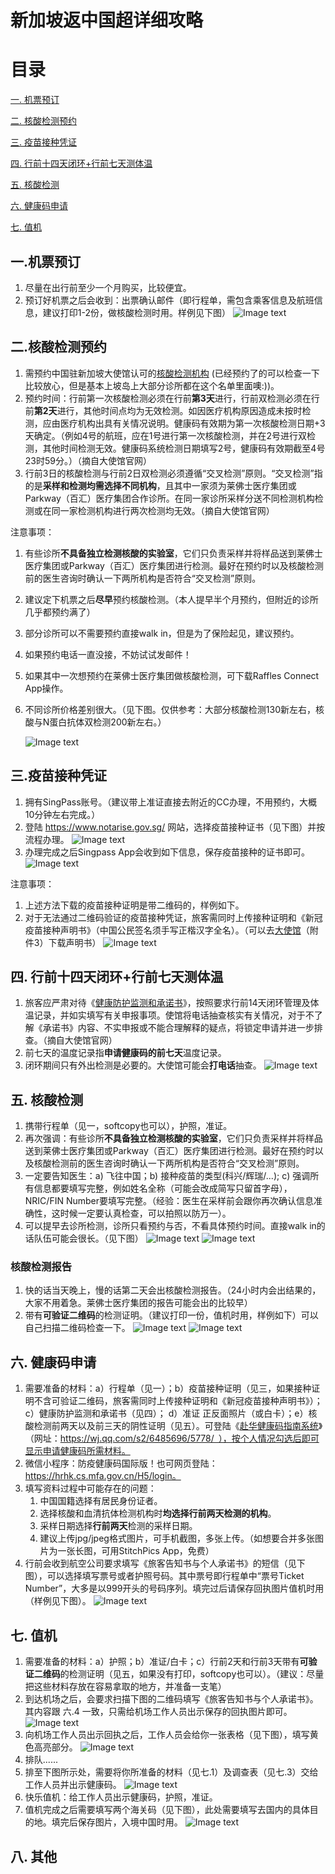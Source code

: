 # 新加坡返中国超详细攻略

# 目录
[一. 机票预订](#一.机票预订)

[二. 核酸检测预约](#二.核酸检测预约)

[三. 疫苗接种凭证](#三.疫苗接种凭证)

[四. 行前十四天闭环+行前七天测体温](#四.-行前十四天闭环+行前七天测体温)

[五. 核酸检测](#五.-核酸检测)

[六. 健康码申请](#六.-健康码申请)

[七. 值机](#七.-值机)


## 一.机票预订
1. 尽量在出行前至少一个月购买，比较便宜。
2. 预订好机票之后会收到：出票确认邮件（即行程单，需包含乘客信息及航班信息，建议打印1-2份，做核酸检测时用。样例见下图）
![Image text](行程单.png)

## 二.核酸检测预约
1. 需预约中国驻新加坡大使馆认可的[核酸检测机构](https://www.moh.gov.sg/docs/librariesprovider5/covid19_test_providers/approved-covid-19-pcr-swab-provider-(08-jan-2021).pdf) (已经预约了的可以检查一下比较放心，但是基本上坡岛上大部分诊所都在这个名单里面噢:))。
2. 预约时间：行前第一次核酸检测必须在行前<b>第3天</b>进行，行前双检测必须在行前<b>第2天</b>进行，其他时间点均为无效检测。如因医疗机构原因造成未按时检测，应由医疗机构出具有关情况说明。健康码有效期为第一次核酸检测日期+3天确定。（例如4号的航班，应在1号进行第一次核酸检测，并在2号进行双检测，其他时间检测无效。健康码系统检测日期填写2号，健康码有效期截至4号23时59分。）（摘自大使馆官网）
3. 行前3日的核酸检测与行前2日双检测必须遵循“交叉检测”原则。“交叉检测”指的是<b>采样和检测均需选择不同机构</b>，且其中一家须为莱佛士医疗集团或Parkway（百汇）医疗集团合作诊所。在同一家诊所采样分送不同检测机构检测或在同一家检测机构进行两次检测均无效。（摘自大使馆官网）

注意事项：
1. 有些诊所<b>不具备独立检测核酸的实验室</b>，它们只负责采样并将样品送到莱佛士医疗集团或Parkway（百汇）医疗集团进行检测。最好在预约时以及核酸检测前的医生咨询时确认一下两所机构是否符合“交叉检测”原则。
2. 建议定下机票之后<b>尽早</b>预约核酸检测。（本人提早半个月预约，但附近的诊所几乎都预约满了）
3. 部分诊所可以不需要预约直接walk in，但是为了保险起见，建议预约。
4. 如果预约电话一直没接，不妨试试发邮件！
5. 如果其中一次想预约在莱佛士医疗集团做核酸检测，可下载Raffles Connect App操作。
6. 不同诊所价格差别很大。（见下图。仅供参考：大部分核酸检测130新左右，核酸与N蛋白抗体双检测200新左右。）

   ![Image text](ParkwayPrice.jpg)

## 三.疫苗接种凭证
1. 拥有SingPass账号。（建议带上准证直接去附近的CC办理，不用预约，大概10分钟左右完成。）
2. 登陆 https://www.notarise.gov.sg/ 网站，选择疫苗接种证书（见下图）并按流程办理。
![Image text](疫苗接种.jpg)
3. 办理完成之后Singpass App会收到如下信息，保存疫苗接种的证书即可。
![Image text](疫苗接种2.jpeg)

注意事项：
1. 上述方法下载的疫苗接种证明是带二维码的，样例如下。
2. 对于无法通过二维码验证的疫苗接种凭证，旅客需同时上传接种证明和《新冠疫苗接种声明书》（中国公民签名须手写正楷汉字全名）。（可以去[大使馆](http://www.chinaembassy.org.sg/lsfw/26511/202110/t20211030_10403937.htm)（附件3）下载声明书）
![Image text](疫苗接种样例.jpeg)

## 四. 行前十四天闭环+行前七天测体温
1. 旅客应严肃对待《[健康防护监测和承诺书](健康防护监测和承诺书.docx)》，按照要求行前14天闭环管理及体温记录，并如实填写有关申报事项。使馆将电话抽查核实有关情况，对于不了解《承诺书》内容、不实申报或不能合理解释的疑点，将锁定申请并进一步排查。（摘自大使馆官网）
2. 前七天的温度记录指<b>申请健康码的前七天</b>温度记录。
2. 闭环期间只有外出检测是必要的。大使馆可能会<b>打电话</b>抽查。
![Image text](行前闭环.jpeg)

## 五. 核酸检测
1. 携带行程单（见一，softcopy也可以），护照，准证。
2. 再次强调：有些诊所<b>不具备独立检测核酸的实验室</b>，它们只负责采样并将样品送到莱佛士医疗集团或Parkway（百汇）医疗集团进行检测。最好在预约时以及核酸检测前的医生咨询时确认一下两所机构是否符合“交叉检测”原则。
3. 一定要告知医生：a) 飞往中国；b) 接种疫苗的类型(科兴/辉瑞/...); c) 强调所有信息都要填写完整，例如姓名全称（可能会改成简写只留首字母），NRIC/FIN Number要填写完整。（经验：医生在采样前会跟你再次确认信息准确性，这时候一定要认真检查，可以拍照以防万一）。
4. 可以提早去诊所检测，诊所只看预约与否，不看具体预约时间。直接walk in的话队伍可能会很长。（见下图）
![Image text](排队1.jpeg)
![Image text](排队2.jpeg)

### 核酸检测报告
1. 快的话当天晚上，慢的话第二天会出核酸检测报告。（24小时内会出结果的，大家不用着急。莱佛士医疗集团的报告可能会出的比较早）
2. 带有<b>可验证二维码</b>的检测证明。（建议打印一份，值机时用，样例如下）可以自己扫描二维码检查一下。
![Image text](行前3天.jpeg)
![Image text](行前2天.jpeg)

## 六. 健康码申请
1. 需要准备的材料：a）行程单（见一）；b）疫苗接种证明（见三，如果接种证明不含可验证二维码，旅客需同时上传接种证明和《新冠疫苗接种声明书》）；c）健康防护监测和承诺书（见四）； d）准证 正反面照片（或白卡）；e）核酸检测前两天以及前三天的阴性证明（见五）。可登陆《[赴华健康码指南系统](https://wj.qq.com/s2/6485696/5778/)》（网址：https://wj.qq.com/s2/6485696/5778/ ），按个人情况勾选后即可显示申请健康码所需材料。
2. 微信小程序：防疫健康码国际版！也可网页登陆：https://hrhk.cs.mfa.gov.cn/H5/login。
3. 填写资料过程中可能存在的问题：
    1. 中国国籍选择有居民身份证者。
    2. 选择核酸和血清抗体检测机构时<b>均选择行前两天检测的机构</b>。
    3. 采样日期选择<b>行前两天</b>检测的采样日期。
    4. 建议上传jpg/jpeg格式图片，可手机截图，多张上传。（如想要合并多张图片为一张长图，可用StitchPics App，免费）
4. 行前会收到航空公司要求填写《旅客告知书与个人承诺书》的短信（见下图），可以选择填写票号或者护照号码。其中票号即行程单中“票号Ticket Number”，大多是以999开头的号码序列。填完过后请保存回执图片值机时用（样例见下图）。
![Image text](回执.jpeg)

## 七. 值机
1. 需要准备的材料：a）护照；b）准证/白卡；c）行前2天和行前3天带有<b>可验证二维码</b>的检测证明（见五，如果没有打印，softcopy也可以）。（建议：尽量把这些材料存放在容易拿取的地方，并准备一支笔）
2. 到达机场之后，会要求扫描下图的二维码填写《旅客告知书与个人承诺书》。其内容跟 六.4 一致，只需给机场工作人员出示保存的回执图片即可。
![Image text](旅客告知书.jpeg)
3. 向机场工作人员出示回执之后，工作人员会给你一张表格（见下图），填写黄色高亮部分。
![Image text](调查表.jpeg)
4. 排队......
5. 排至下图所示处，需要将你所准备的材料（见七.1）及调查表（见七.3）交给工作人员并出示健康码。
![Image text](交表.jpeg)
6. 快乐值机：给工作人员出示健康码，护照，准证。
7. 值机完成之后需要填写两个海关码（见下图），此处需要填写去国内的具体目的地。填完后保存图片，入境中国时用。
![Image text](海关.jpeg)

## 八. 其他